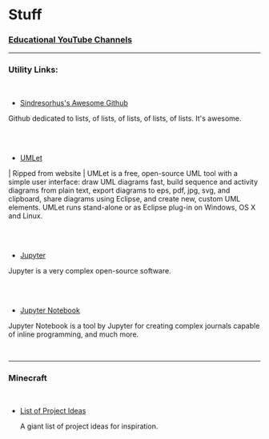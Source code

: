 # Stuff


### [Educational YouTube Channels](https://github.com/blatant-trapdoor/cavann-s-utility-repository/blob/master/ReadMe's/educational-youtube-channels-(programming).md)

---

### Utility Links:



<br>

 - [Sindresorhus's Awesome Github](https://github.com/sindresorhus/awesome)

<p> Github dedicated to lists, of lists, of lists, of lists, of lists. It's awesome. </p>

</br>



<br>

 - [UMLet](https://www.umlet.com/)

<p> | Ripped from website | UMLet is a free, open-source UML tool with a simple user interface: draw UML diagrams fast, build sequence and activity diagrams from plain text, export diagrams to eps, pdf, jpg, svg, and clipboard, share diagrams using Eclipse, and create new, custom UML elements. UMLet runs stand-alone or as Eclipse plug-in on Windows, OS X and Linux. </p>

</br>



<br>

 - [Jupyter](https://jupyter.org/)

<p> Jupyter is a very complex open-source software. </p>

</br>



<br>

 - [Jupyter Notebook](https://jupyter.org/)
 
 <p> Jupyter Notebook is a tool by Jupyter for creating complex journals capable of inline programming, and much more. </p>

</br>

---



### Minecraft



<br>



- [List of Project Ideas](https://github.com/blatant-trapdoor/cavann-s-utility-repository/blob/master/ReadMe's/Minecraft-List-of-Project-Ideas.md)

  <p>  A giant list of project ideas for inspiration. </p>
